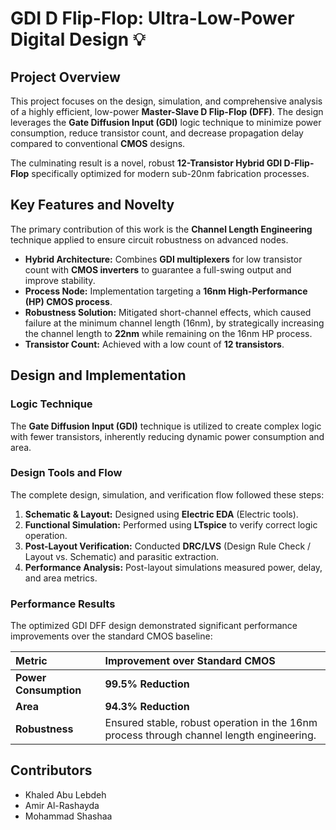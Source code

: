 # GDI D Flip-Flop: Ultra-Low-Power Digital Design 💡

## Project Overview

This project focuses on the design, simulation, and comprehensive analysis of a highly efficient, low-power **Master-Slave D Flip-Flop (DFF)**. The design leverages the **Gate Diffusion Input (GDI)** logic technique to minimize power consumption, reduce transistor count, and decrease propagation delay compared to conventional **CMOS** designs.

The culminating result is a novel, robust **12-Transistor Hybrid GDI D-Flip-Flop** specifically optimized for modern sub-20nm fabrication processes.

## Key Features and Novelty

The primary contribution of this work is the **Channel Length Engineering** technique applied to ensure circuit robustness on advanced nodes.

* **Hybrid Architecture:** Combines **GDI multiplexers** for low transistor count with **CMOS inverters** to guarantee a full-swing output and improve stability.
* **Process Node:** Implementation targeting a **16nm High-Performance (HP) CMOS process**.
* **Robustness Solution:** Mitigated short-channel effects, which caused failure at the minimum channel length (16nm), by strategically increasing the channel length to **22nm** while remaining on the 16nm HP process.
* **Transistor Count:** Achieved with a low count of **12 transistors**.

## Design and Implementation

### Logic Technique
The **Gate Diffusion Input (GDI)** technique is utilized to create complex logic with fewer transistors, inherently reducing dynamic power consumption and area.

### Design Tools and Flow
The complete design, simulation, and verification flow followed these steps:

1.  **Schematic & Layout:** Designed using **Electric EDA** (Electric tools).
2.  **Functional Simulation:** Performed using **LTspice** to verify correct logic operation.
3.  **Post-Layout Verification:** Conducted **DRC/LVS** (Design Rule Check / Layout vs. Schematic) and parasitic extraction.
4.  **Performance Analysis:** Post-layout simulations measured power, delay, and area metrics.

### Performance Results

The optimized GDI DFF design demonstrated significant performance improvements over the standard CMOS baseline:

| Metric | Improvement over Standard CMOS |
| :--- | :--- |
| **Power Consumption** | **99.5% Reduction** |
| **Area** | **94.3% Reduction** |
| **Robustness** | Ensured stable, robust operation in the 16nm process through channel length engineering. |


## Contributors

* Khaled Abu Lebdeh
* Amir Al-Rashayda
* Mohammad Shashaa
